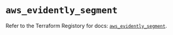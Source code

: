 # `aws_evidently_segment`

Refer to the Terraform Registory for docs: [`aws_evidently_segment`](https://registry.terraform.io/providers/hashicorp/aws/4.65.0/docs/resources/evidently_segment).
